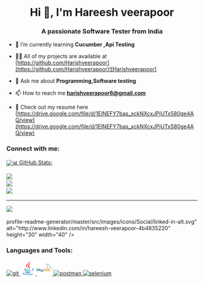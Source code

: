 <h1 align="center">Hi 👋, I'm Hareesh veerapoor</h1>
<h3 align="center">A passionate Software Tester from India</h3>

- 🌱 I’m currently learning **Cucumber ,Api Testing**

- 👨‍💻 All of my projects are available at [https://github.com/Harishveerapoor](https://github.com/Harishveerapoor)![Harishveerapoor]

- 💬 Ask me about **Programming,Software testing**

- 📫 How to reach me **harishveerapoor6@gmail.com**

- 📄 Check out my resume here [https://drive.google.com/file/d/1ElNEFY7bas_xckNXcxJPjUTx580ge4AQ/view](https://drive.google.com/file/d/1ElNEFY7bas_xckNXcxJPjUTx580ge4AQ/view)

<h3 align="left">Connect with me:</h3>
<p align="left">
<a href="https://linkedin.com/in/http://www.linkedin.com/in/hareesh-veerapoor-4b4835220" target="blank"><img align="center" src="https://raw.githubusercontent.com/rahuldkjain/github-
                                                                                                      


# 📊 GitHub Stats:
![](https://github-readme-stats.vercel.app/api?username=Harishveerapoor&theme=city_light&hide_border=false&include_all_commits=false&count_private=false)<br/>
![](https://github-readme-streak-stats.herokuapp.com/?user=Harishveerapoor&theme=city_light&hide_border=false)<br/>
![](https://github-readme-stats.vercel.app/api/top-langs/?username=Harishveerapoor&theme=city_light&hide_border=false&include_all_commits=false&count_private=false&layout=compact)

---
[![](https://visitcount.itsvg.in/api?id=Harishveerapoor&icon=0&color=0)](https://visitcount.itsvg.in)

<!-- Proudly created with GPRM ( https://gprm.itsvg.in ) -->profile-readme-generator/master/src/images/icons/Social/linked-in-alt.svg" alt="http://www.linkedin.com/in/hareesh-veerapoor-4b4835220" height="30" width="40" /></a>
</p>

<h3 align="left">Languages and Tools:</h3>
<p align="left"> <a href="https://git-scm.com/" target="_blank" rel="noreferrer"> <img src="https://www.vectorlogo.zone/logos/git-scm/git-scm-icon.svg" alt="git" width="40" height="40"/> </a> <a href="https://www.java.com" target="_blank" rel="noreferrer"> <img src="https://raw.githubusercontent.com/devicons/devicon/master/icons/java/java-original.svg" alt="java" width="40" height="40"/> </a> <a href="https://www.mysql.com/" target="_blank" rel="noreferrer"> <img src="https://raw.githubusercontent.com/devicons/devicon/master/icons/mysql/mysql-original-wordmark.svg" alt="mysql" width="40" height="40"/> </a> <a href="https://postman.com" target="_blank" rel="noreferrer"> <img src="https://www.vectorlogo.zone/logos/getpostman/getpostman-icon.svg" alt="postman" width="40" height="40"/> </a> <a href="https://www.selenium.dev" target="_blank" rel="noreferrer"> <img src="https://raw.githubusercontent.com/detain/svg-logos/780f25886640cef088af994181646db2f6b1a3f8/svg/selenium-logo.svg" alt="selenium" width="40" height="40"/> </a> </p>
